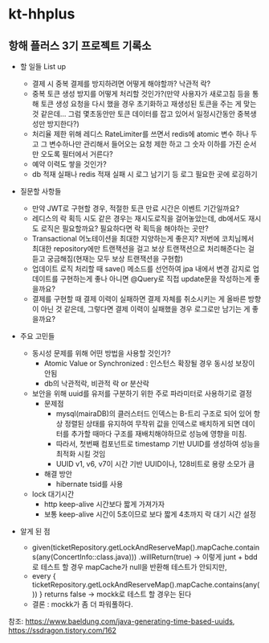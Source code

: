 # kt-hhplus
## 항해 플러스 3기 프로젝트 기록소
+ 할 일들 List up
  + 결제 시 중복 결제를 방지하려면 어떻게 해야할까? 낙관적 락?
  + 중복 토큰 생성 방지를 어떻게 처리할 것인가?(만약 사용자가 새로고침 등을 통해 토큰 생성 요청을 다시 했을 경우 초기화하고 재생성된 토큰을 주는 게 맞는것 같은데... 그럼 몇초동안만 토큰 데이터를 잡고 있어서 일정시간동안 중복생성만 방지한다?)
  + 처리율 제한 위해 레디스 RateLimiter를 쓰면서 redis에 atomic 변수 하나 두고 그 변수하나만 관리해서 들어오는 요청 제한 하고 그 숫자 이하를 가진 순서만 오도록 필터에서 거른다?
  + 예약 이력도 쌓을 것인가?
  + db 적재 실패나 redis 적재 실패 시 로그 남기기 등 로그 필요한 곳에 로깅하기
  

+ 질문할 사항들
  + 만약 JWT로 구현할 경우, 적절한 토큰 만료 시간은 이벤트 기간일까요?
  + 레디스의 락 획득 시도 같은 경우는 재시도로직을 걸어놓았는데, db에서도 재시도 로직은 필요할까요? 필요하다면 락 획득을 해야하는 곳만?
  + Transactional 어노테이션을 최대한 지양하는게 좋은지? 저번에 코치님께서 최대한 repository에만 트랜잭션을 걸고 보상 트랜잭션으로 처리해준다는 걸 듣고 궁금해짐(현재는 모두 보상 트랜잭션을 구현함)
  + 업데이트 로직 처리할 때 save() 메소드를 선언하여 jpa 내에서 변경 감지로 업데이트를 구현하는게 좋나 아니면 @Query로 직접 update문을 작성하는게 좋을까요?
  + 결제를 구현할 때 결제 이력이 실패하면 결제 자체를 취소시키는 게 올바른 방향이 아닌 것 같은데, 그렇다면 결제 이력이 실패했을 경우 로그로만 남기는 게 좋을까요?


+ 주요 고민들
  + 동시성 문제를 위해 어떤 방법을 사용할 것인가?
    + Atomic Value or Synchronized : 인스턴스 확장될 경우 동시성 보장이 안됨
    + db의 낙관적락, 비관적 락 or 분산락
  + 보안을 위해 uuid를 유저를 구분하기 위한 주로 파라미터로 사용하기로 결정
    + 문제점
      + mysql(mairaDB)의 클러스터드 인덱스는 B-트리 구조로 되어 있어 항상 정렬된 상태를 유지하여 무작위 값을 인덱스로 배치하게 되면 데이터를 추가할 때마다 구조를 재배치해야하므로 성능에 영향을 미침.
      + 따라서, 첫번째 컴포넌트로 timestamp 기반 UUID를 생성하여 성능을 최적화 시킬 것임
      + UUID v1, v6, v7이 시간 기반 UUID이나, 128비트로 용량 소모가 큼
    + 해결 방안
      + hibernate tsid를 사용
  + lock 대기시간
    + http keep-alive 시간보다 짧게 가져가자
    + 보통 keep-alive 시간이 5초이므로 보다 짧게 4초까지 락 대기 시간 설정

+ 알게 된 점
  + given(ticketRepository.getLockAndReserveMap().mapCache.contains(any(ConcertInfo::class.java)))
    .willReturn(true) -> 이렇게 junt + bdd로 테스트 할 경우 mapCache가 null을 반환해 테스트가 안되지만,
  + every { ticketRepository.getLockAndReserveMap().mapCache.contains(any()) } returns false -> mockk로 테스트 할 경우는 된다
  + 결론 : mockk가 좀 더 파워풀하다.


참조: https://www.baeldung.com/java-generating-time-based-uuids,
https://ssdragon.tistory.com/162
